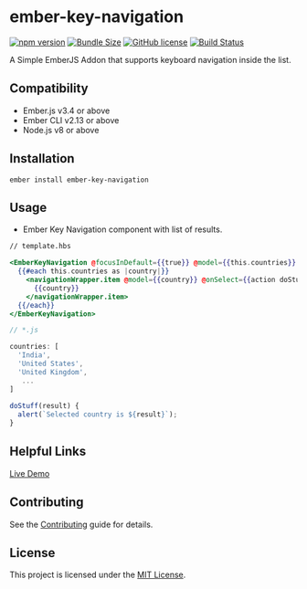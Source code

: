 # ember-key-navigation

[![npm version](https://badge.fury.io/js/ember-key-navigation.svg)](https://www.npmjs.com/package/ember-key-navigation)
[![Bundle Size](https://flat.badgen.net/bundlephobia/minzip/ember-key-navigation)](https://bundlephobia.com/result?p=ember-key-navigation)
[![GitHub license](https://img.shields.io/github/license/kishoreyuvan/ember-key-navigation.svg)](https://github.com/kishoreyuvan/ember-key-navigation/blob/master/LICENSE.md)
[![Build Status](https://travis-ci.com/kishoreyuvan/ember-key-navigation.svg?branch=master)](https://travis-ci.com/kishoreyuvan/ember-key-navigation)

A Simple EmberJS Addon that supports keyboard navigation inside the list.

Compatibility
------------------------------------------------------------------------------

* Ember.js v3.4 or above
* Ember CLI v2.13 or above
* Node.js v8 or above


Installation
------------------------------------------------------------------------------

```
ember install ember-key-navigation
```


Usage
------------------------------------------------------------------------------

* Ember Key Navigation component with list of results.

``` handlebars
// template.hbs

<EmberKeyNavigation @focusInDefault={{true}} @model={{this.countries}} as |navigationWrapper|>
  {{#each this.countries as |country|}}
    <navigationWrapper.item @model={{country}} @onSelect={{action doStuff}}>
      {{country}}
    </navigationWrapper.item>
  {{/each}}    
</EmberKeyNavigation>

```

``` js
// *.js

countries: [
  'India', 
  'United States', 
  'United Kingdom',
   ...
]
  
doStuff(result) {
  alert(`Selected country is ${result}`);
}

```

Helpful Links
------------------------------------------------------------------------------
[Live Demo](https://kishoreyuvan.github.io/ember-key-navigation)


Contributing
------------------------------------------------------------------------------

See the [Contributing](CONTRIBUTING.md) guide for details.


License
------------------------------------------------------------------------------

This project is licensed under the [MIT License](LICENSE.md).
